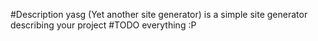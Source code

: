 #Description
yasg (Yet another site generator) is a simple site generator describing your project
#TODO
everything :P
